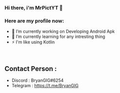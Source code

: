 ### Hi there, i'm MrPictYT 👋

### Here are my profile now:

- 🔭 I’m currently working on Developing Android Apk
- 🌱 I’m currently learning for any intresting thing
- ⚡ I'm like using Kotlin
<br />

## Contact Person :

- Discord : BryanGIG#6254
- Telegram : https://t.me/BryanGIG
